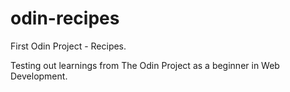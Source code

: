# odin-recipes
First Odin Project - Recipes.

Testing out learnings from The Odin Project as a beginner in Web Development.
